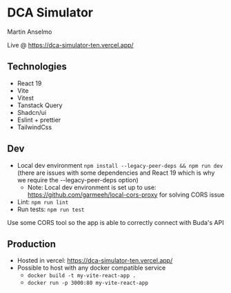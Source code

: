 # DCA Simulator

Martin Anselmo

Live @ https://dca-simulator-ten.vercel.app/

## Technologies
- React 19
- Vite
- Vitest
- Tanstack Query
- Shadcn/ui
- Eslint + prettier
- TailwindCss

## Dev
- Local dev environment `npm install --legacy-peer-deps && npm run dev` (there are issues with some dependencies and React 19 which is why we require the --legacy-peer-deps option)
  - Note: Local dev environment is set up to use: https://github.com/garmeeh/local-cors-proxy for solving CORS issue
- Lint: `npm run lint`
- Run tests: `npm run test`

Use some CORS tool so the app is able to correctly connect with Buda's API

## Production
- Hosted in vercel: https://dca-simulator-ten.vercel.app/
- Possible to host with any docker compatible service
  - `docker build -t my-vite-react-app .`
  - `docker run -p 3000:80 my-vite-react-app`
  


